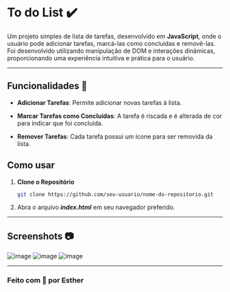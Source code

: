 # To do List ✔️
Um projeto simples de lista de tarefas, desenvolvido em **JavaScript**, onde o usuário pode adicionar tarefas, marcá-las como concluídas e removê-las. Foi desenvolvido utilizando manipulação de DOM e interações dinâmicas, proporcionando uma experiência intuitiva e prática para o usuário.
<hr>

## Funcionalidades 🔨
 - **Adicionar Tarefas**: Permite adicionar novas tarefas à lista.

 - **Marcar Tarefas como Concluídas**: A tarefa é riscada e é alterada de cor para indicar que foi concluída.

 - **Remover Tarefas**: Cada tarefa possui um ícone para ser removida da lista.

## Como usar
1. **Clone o Repositório**
    ```bash
   git clone https://github.com/seu-usuario/nome-do-repositorio.git
2. Abra o arquivo ***index.html*** em seu navegador preferido.
<hr>

## Screenshots 📷
![image](https://github.com/user-attachments/assets/8bd9bccc-6f34-433c-8eb3-4ce42ad7524c)
![image](https://github.com/user-attachments/assets/29e602fd-e787-4e30-95fd-9f59c7bdc2cb)
![image](https://github.com/user-attachments/assets/4d38a8b4-784a-4826-ad5f-506d7de939c5)
<hr>

### Feito com 💜 por Esther
